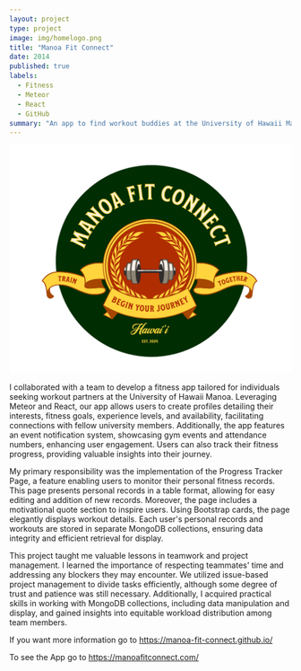 ```yaml
---
layout: project
type: project
image: img/homelogo.png
title: "Manoa Fit Connect"
date: 2014
published: true
labels:
  - Fitness
  - Meteor
  - React
  - GitHub
summary: "An app to find workout buddies at the University of Hawaii Manoa"
---
```


<img class="img-fluid" src="../img/homelogo.png">

I collaborated with a team to develop a fitness app tailored for individuals seeking workout partners at the University of Hawaii Manoa. Leveraging Meteor and React, our app allows users to create profiles detailing their interests, fitness goals, experience levels, and availability, facilitating connections with fellow university members. Additionally, the app features an event notification system, showcasing gym events and attendance numbers, enhancing user engagement. Users can also track their fitness progress, providing valuable insights into their journey.

My primary responsibility was the implementation of the Progress Tracker Page, a feature enabling users to monitor their personal fitness records. This page presents personal records in a table format, allowing for easy editing and addition of new records. Moreover, the page includes a motivational quote section to inspire users. Using Bootstrap cards, the page elegantly displays workout details. Each user's personal records and workouts are stored in separate MongoDB collections, ensuring data integrity and efficient retrieval for display.

This project taught me valuable lessons in teamwork and project management. I learned the importance of respecting teammates' time and addressing any blockers they may encounter. We utilized issue-based project management to divide tasks efficiently, although some degree of trust and patience was still necessary. Additionally, I acquired practical skills in working with MongoDB collections, including data manipulation and display, and gained insights into equitable workload distribution among team members.


If you want more information go to https://manoa-fit-connect.github.io/

To see the App go to https://manoafitconnect.com/
